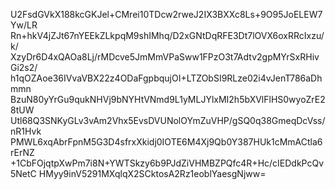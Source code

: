 U2FsdGVkX188kcGKJel+CMrei10TDcw2rweJ2IX3BXXc8Ls+9O95JoELEW7Yw/LR
Rn+hkV4jZJt67nYEEkZLkpqM9shIMhq/D2xGNtDqRFE3Dt7lOVX6oxRRcIxzu/k/
XzyDr6D4xQAOa8Lj/rMDcve5JmMmVPaSww1FPzO3t7Adtv2gpMYrSxRHivGi2s2/
h1qOZAoe36IVvaVBX22z4ODaFgpbqujOI+LTZObSI9RLze02i4vJenT786aDhmmn
BzuN80yYrGu9qukNHVj9bNYHtVNmd9L1yMLJYlxMI2h5bXVlFlHS0wyoZrE28tUW
Utl68Q3SNKyGLv3vAm2Vhx5EvsDVUNolOYmZuVHP/gSQ0q38GmeqDcVss/nR1Hvk
PMWL6xqAbrFpnM5G3D4sfrxXkidj0IOTE6M4Xj9Qb0Y387HUk1cMmACtla6rErNZ
+1CbFOjqtpXwPm7i8N+YWTSkzy6b9PJdZiVHMBZPQfc4R+Hc/cIEDdkPcQv5NetC
HMyy9inV5291MXqlqX2SCktosA2Rz1eoblYaesgNjww=
